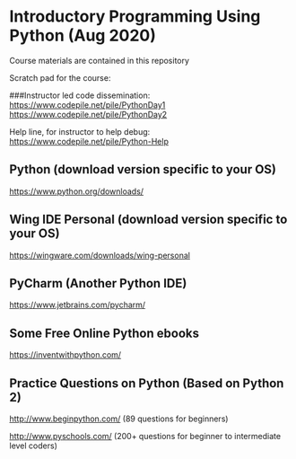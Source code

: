 # Introductory Programming Using Python (Aug 2020)

Course materials are contained in this repository

Scratch pad for the course:

###Instructor led code dissemination: <br>
https://www.codepile.net/pile/PythonDay1 <br>
https://www.codepile.net/pile/PythonDay2

Help line, for instructor to help debug: <br>
https://www.codepile.net/pile/Python-Help





## Python (download version specific to your OS) 
https://www.python.org/downloads/

## Wing IDE Personal (download version specific to your OS)
https://wingware.com/downloads/wing-personal

## PyCharm (Another Python IDE)
https://www.jetbrains.com/pycharm/

## Some Free Online Python ebooks 
https://inventwithpython.com/

## Practice Questions on Python (Based on Python 2)
http://www.beginpython.com/ (89 questions for beginners)

http://www.pyschools.com/ (200+ questions for beginner to intermediate level coders)
